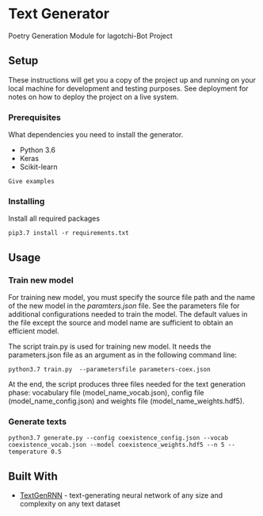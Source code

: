 # Text Generator

Poetry Generation Module for Iagotchi-Bot Project

## Setup

These instructions will get you a copy of the project up and running on your local machine for development and testing purposes. See deployment for notes on how to deploy the project on a live system.

### Prerequisites

What dependencies you need to install the generator. 

* Python 3.6
* Keras
* Scikit-learn

```
Give examples
```

### Installing

Install all required packages


```
pip3.7 install -r requirements.txt
```


## Usage

### Train new model
For training new model, you  must specify the source file path and the name of the new 
model in the *paramters.json* file. See the parameters file for additional configurations
needed to train the model. The default values in the file except the source and model name
are sufficient to obtain an efficient model.

The script train.py is used for training new model. It needs the parameters.json file as 
an argument as in the following command line:

```
python3.7 train.py  --parametersfile parameters-coex.json
```

At the end, the script produces three files needed for the text generation phase:
vocabulary file (model_name_vocab.json), config file (model_name_config.json) and
weights file (model_name_weights.hdf5). 

### Generate texts

```
python3.7 generate.py --config coexistence_config.json --vocab coexistence_vocab.json --model coexistence_weights.hdf5 --n 5 --temperature 0.5
```

## Built With

* [TextGenRNN](https://github.com/minimaxir/textgenrnn) -  text-generating neural 
network of any size and complexity on any text dataset
